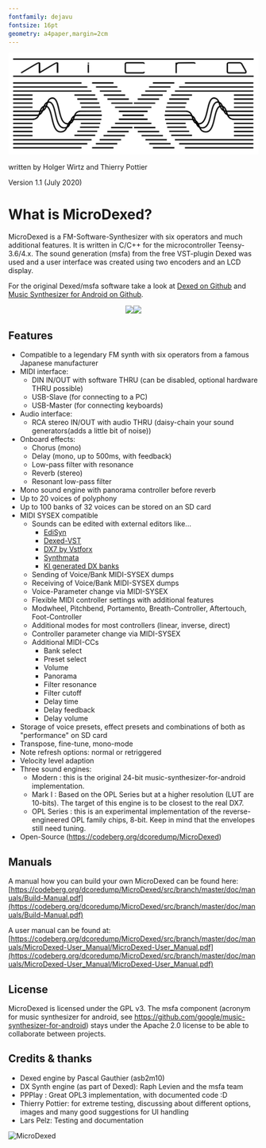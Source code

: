 ```yaml
---
fontfamily: dejavu
fontsize: 16pt
geometry: a4paper,margin=2cm
---
```


![](../../images/Logo/MicroDexed_logo_black.svg)

written by Holger Wirtz and Thierry Pottier

Version 1.1 (July 2020)

# What is MicroDexed?

MicroDexed is a FM-Software-Synthesizer with six operators and much additional features.
It is written in C/C++ for the microcontroller Teensy-3.6/4.x. The sound generation (msfa)
from the free VST-plugin Dexed was used and a user interface was created using two encoders
and an LCD display.

For the original Dexed/msfa software take a look at [Dexed on Github](https://github.com/asb2m10/dexed) and
[Music Synthesizer for Android on Github](https://github.com/google/music-synthesizer-for-android).

<center><img src="images/MicroDexed1.jpg" width="250"/><img src="images/MicroDexed2.jpg" width="250"/></center>

## Features

* Compatible to a legendary FM synth with six operators from a famous Japanese manufacturer
* MIDI interface:
	* DIN IN/OUT with software THRU (can be disabled, optional hardware THRU possible)
	* USB-Slave (for connecting to a PC)
	* USB-Master (for connecting keyboards)
* Audio interface:
	* RCA stereo IN/OUT with audio THRU (daisy-chain your sound generators(adds a little bit of noise))
* Onboard effects:
	* Chorus (mono)
	* Delay (mono, up to 500ms, with feedback)
	* Low-pass filter with resonance
	* Reverb (stereo)
	* Resonant low-pass filter 
* Mono sound engine with panorama controller before reverb
* Up to 20 voices of polyphony
* Up to 100 banks of 32 voices can be stored on an SD card
* MIDI SYSEX compatible
	* Sounds can be edited with external editors like...
		* [EdiSyn](https://github.com/eclab/edisyn)
		* [Dexed-VST](https://asb2m10.github.io/dexed/)
		* [DX7 by Vstforx](https://dx7.vstforx.de/)
		* [Synthmata](https://synthmata.com/volca-fm/)
		* [KI generated DX banks](https://www.thisdx7cartdoesnotexist.com/)
	* Sending of Voice/Bank MIDI-SYSEX dumps
	* Receiving of Voice/Bank MIDI-SYSEX dumps
	* Voice-Parameter change via MIDI-SYSEX
	* Flexible MIDI controller settings with additional features
	* Modwheel, Pitchbend, Portamento, Breath-Controller, Aftertouch, Foot-Controller
	* Additional modes for most controllers (linear, inverse, direct)
	* Controller parameter change via MIDI-SYSEX
	* Additional MIDI-CCs
		* Bank select
		* Preset select
		* Volume
		* Panorama
		* Filter resonance
		* Filter cutoff
		* Delay time
		* Delay feedback
		* Delay volume
* Storage of voice presets, effect presets and combinations of both as "performance" on SD card
* Transpose, fine-tune, mono-mode
* Note refresh options: normal or retriggered
* Velocity level adaption 
* Three sound engines:
	* Modern : this is the original 24-bit music-synthesizer-for-android implementation.
	* Mark I : Based on the OPL Series but at a higher resolution (LUT are 10-bits). The target of this engine is to be closest to the real DX7.
	* OPL Series : this is an experimental implementation of the reverse-engineered OPL family chips, 8-bit. Keep in mind that the envelopes still need tuning.
* Open-Source (https://codeberg.org/dcoredump/MicroDexed)

<div style="page-break-after: always"></div>

## Manuals

A manual how you can build your own MicroDexed can be found here: [https://codeberg.org/dcoredump/MicroDexed/src/branch/master/doc/manuals/Build-Manual.pdf](https://codeberg.org/dcoredump/MicroDexed/src/branch/master/doc/manuals/Build-Manual.pdf)

A user manual can be found at: [https://codeberg.org/dcoredump/MicroDexed/src/branch/master/doc/manuals/MicroDexed-User_Manual/MicroDexed-User_Manual.pdf](https://codeberg.org/dcoredump/MicroDexed/src/branch/master/doc/manuals/MicroDexed-User_Manual/MicroDexed-User_Manual.pdf)

## License
MicroDexed is licensed under the GPL v3. The msfa component (acronym for music synthesizer for android, see https://github.com/google/music-synthesizer-for-android) stays under the Apache 2.0 license to be able to collaborate between projects.

## Credits & thanks

* Dexed engine by Pascal Gauthier (asb2m10)
* DX Synth engine (as part of Dexed): Raph Levien and the msfa team
* PPPlay : Great OPL3 implementation, with documented code :D
* Thierry Pottier: for extreme testing, discussing about different options, images and many good suggestions for UI handling
* Lars Pelz: Testing and documentation

![MicroDexed](images/01_MD_Peace.jpg)

